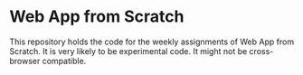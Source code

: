 # Web App from Scratch

This repository holds the code for the weekly assignments of Web App from Scratch. It is very likely to be experimental code. It might not be cross-browser compatible.
